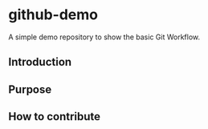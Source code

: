 # github-demo
A simple demo repository to show the basic Git Workflow.

## Introduction

## Purpose

## How to contribute

